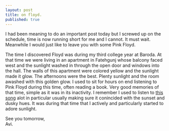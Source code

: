 ```yaml
---
layout: post
title: on floyd.
published: true
---
```

I had been meaning to do an important post today but I screwed up on the schedule, time is now running short for me and I cannot. It must wait. Meanwhile I would just like to leave you with some Pink Floyd.

The time I discovered Floyd was during my third college year at Baroda. At that time we were living in an apartment in Fatehgunj whose balcony faced west and the sunlight washed in through the open door and windows into the hall. The walls of this apartment were colored yellow and the sunlight made it glow. The afternoons were the best. Plenty sunlight and the room awashed with this golden glow. I used to sit for hours on end listening to Pink Floyd during this time, often reading a book. Very good memories of that time, simple as it was in its inactivity. I remember I used to listen to [this song](https://www.youtube.com/watch?v=yusGUGTVAyw "YouTube link to Pink Floyd's Atom Heart Mother suite") alot in particular usually making sure it conincided with the sunset and dusky hues. It was during that time that I actively and particularly started to adore sunlight.

See you tomorrow,  
Avi.
